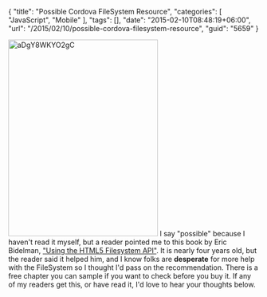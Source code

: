 {
	"title": "Possible Cordova FileSystem Resource",
	"categories": [
		"JavaScript",
		"Mobile"
	],
	"tags": [],
	"date": "2015-02-10T08:48:19+06:00",
	"url": "/2015/02/10/possible-cordova-filesystem-resource",
	"guid": "5659"
}

<a href="http://www.raymondcamden.com/wp-content/uploads/2015/02/aDgY8WKYO2gC.jpeg"><img src="http://static.raymondcamden.com/images/wp-content/uploads/2015/02/aDgY8WKYO2gC.jpeg" alt="aDgY8WKYO2gC" width="300" height="394" class="alignleft size-full wp-image-5660" /></a> I say "possible" because I haven't read it myself, but a reader pointed me to this book by Eric Bidelman, <a href="https://play.google.com/store/books/details/Eric_Bidelman_Using_the_HTML5_Filesystem_API?id=aDgY8WKYO2gC">"Using the HTML5 Filesystem API"</a>. It is nearly four years old, but the reader said it helped him, and I know folks are <strong>desperate</strong> for more help with the FileSystem so I thought I'd pass on the recommendation. There is a free chapter you can sample if you want to check before you buy it. If any of my readers get this, or have read it, I'd love to hear your thoughts below.

